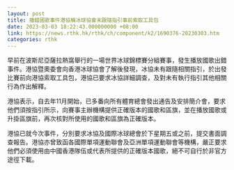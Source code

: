 ```yaml
---
layout: post
title: 播錯國歌事件港協稱冰球協會未跟隨指引事前索取工具包
date: 2023-03-03 18:22:43.000000000 +08:00
link: https://news.rthk.hk/rthk/ch/component/k2/1690376-20230303.htm
categories: rthk
---
```


早前在波斯尼亞薩拉熱窩舉行的一場世界冰球錦標賽分組賽事，發生播放國歌出錯事件。港協暨奧委會向香港冰球協會了解後發現，冰協未有跟隨相關指引，於出發比賽前向港協索取工具包，港協已要求冰協詳細調查，及對未有執行指引其他相關行為作出解釋。

港協表示，自去年11月開始，已多番向所有體育總會發出通告及安排簡介會，要求他們須按指引所示，向賽事主辦機構提供正確版本的國歌和區旗，並在播放國歌或升掛區旗前，再次核對所使用的國歌和區旗為正確版本。

港協已就今次事件，分別要求冰協及國際冰球總會於下星期五或之前，提交書面調查報告。港協亦曾致函各國際單項運動聯會及亞洲單項運動聯會等機構，嚴正要求他們必須使用由中國香港隊伍或代表所提供的正確版本國歌，絕不可自行於非官方途徑下載。
